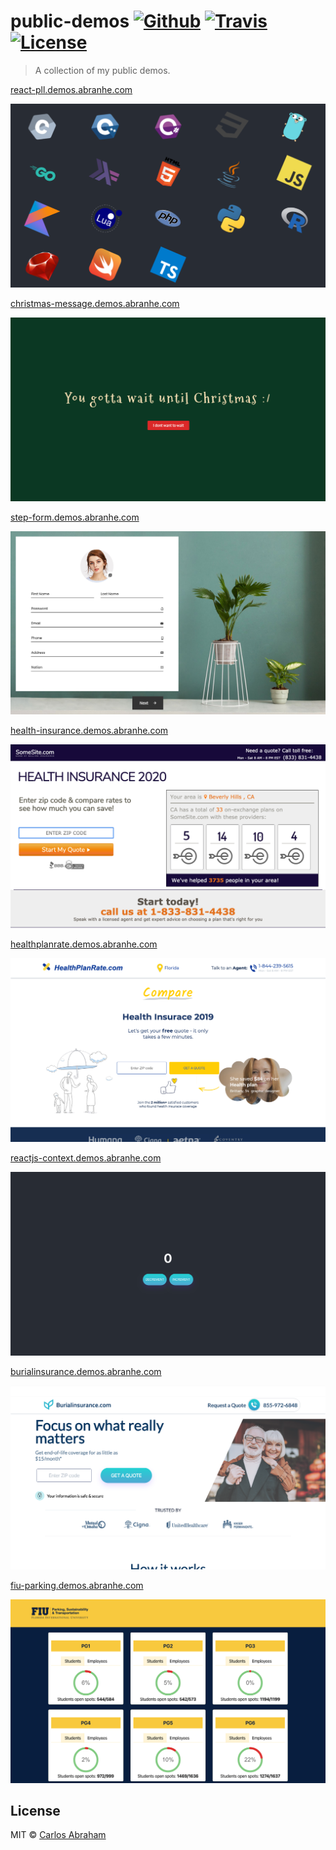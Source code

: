<!-- PLEASE DO NOT EDIT THIS FILE! -->

# public-demos [![Github](https://github.com/abranhe/public-demos/workflows/build/badge.svg)](https://github.com/abranhe/public-demos/actions) [![Travis](https://img.shields.io/travis/abranhe/public-demos?logo=travis)](https://travis-ci.org/abranhe/public-demos) [![License](https://img.shields.io/github/license/abranhe/public-demos.svg)](https://github.com/abranhe/public-demos/blob/master/license)

> A collection of my public demos.

[react-pll.demos.abranhe.com](https://react-pll.demos.abranhe.com)

[![react-pll](screenshots/react-pll.png)](https://react-pll.demos.abranhe.com)

[christmas-message.demos.abranhe.com](https://christmas-message.demos.abranhe.com)

[![christmas-message](screenshots/christmas-message.png)](https://christmas-message.demos.abranhe.com)

[step-form.demos.abranhe.com](https://step-form.demos.abranhe.com)

[![step-form](screenshots/step-form.png)](https://step-form.demos.abranhe.com)

[health-insurance.demos.abranhe.com](https://health-insurance.demos.abranhe.com)

[![health-insurance](screenshots/health-insurance.png)](https://health-insurance.demos.abranhe.com)

[healthplanrate.demos.abranhe.com](https://healthplanrate.demos.abranhe.com)

[![healthplanrate](screenshots/healthplanrate.png)](https://healthplanrate.demos.abranhe.com)

[reactjs-context.demos.abranhe.com](https://reactjs-context.demos.abranhe.com)

[![reactjs-context](screenshots/reactjs-context.png)](https://reactjs-context.demos.abranhe.com)

[burialinsurance.demos.abranhe.com](https://burialinsurance.demos.abranhe.com)

[![burialinsurance](screenshots/burialinsurance.png)](https://burialinsurance.demos.abranhe.com)

[fiu-parking.demos.abranhe.com](https://fiu-parking.demos.abranhe.com)

[![fiu-parking](screenshots/fiu-parking.png)](https://fiu-parking.demos.abranhe.com)

## License

MIT © [Carlos Abraham](https://github.com/abranhe)